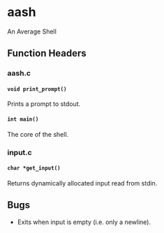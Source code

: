 # aash
An Average Shell

## Function Headers

### aash.c

#### `void print_prompt()`

Prints a prompt to stdout.

#### `int main()`

The core of the shell.

### input.c

#### `char *get_input()`

Returns dynamically allocated input read from stdin.

## Bugs

- Exits when input is empty (i.e. only a newline).

